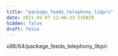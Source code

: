 ```yaml
---
title: "package_feeds_telephony_libpri"
date: 2021-05-07 12:46:33.535829
hidden: false
draft: false
---
```


x86/64/package_feeds_telephony_libpri

